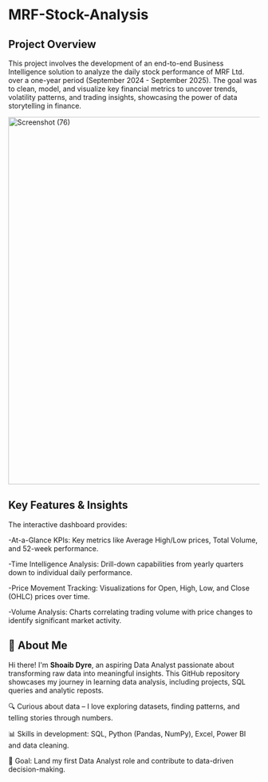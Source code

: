 # MRF-Stock-Analysis

## Project Overview
This project involves the development of an end-to-end Business Intelligence solution to analyze the daily stock performance of MRF Ltd. over a one-year period (September 2024 - September 2025). The goal was to clean, model, and visualize key financial metrics to uncover trends, volatility patterns, and trading insights, showcasing the power of data storytelling in finance.

<img width="1315" height="736" alt="Screenshot (76)" src="https://github.com/user-attachments/assets/ed345815-fc93-424c-af58-9ea7b6654901" />

## Key Features & Insights
The interactive dashboard provides:

-At-a-Glance KPIs: Key metrics like Average High/Low prices, Total Volume, and 52-week performance.

-Time Intelligence Analysis: Drill-down capabilities from yearly quarters down to individual daily performance.

-Price Movement Tracking: Visualizations for Open, High, Low, and Close (OHLC) prices over time.

-Volume Analysis: Charts correlating trading volume with price changes to identify significant market activity.

## 🌟 About Me

Hi there! I'm **Shoaib Dyre**, an aspiring Data Analyst passionate about transforming raw data into meaningful insights. This GitHub repository showcases my journey in learning data analysis, including projects, SQL queries and analytic reposts.

  🔍 Curious about data – I love exploring datasets, finding patterns, and telling stories through numbers.

  📊 Skills in development: SQL, Python (Pandas, NumPy), Excel, Power BI and data cleaning.

  🎯 Goal: Land my first Data Analyst role and contribute to data-driven decision-making.
